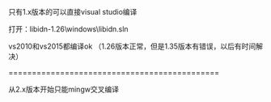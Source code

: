 只有1.x版本的可以直接visual studio编译

打开：libidn-1.26\windows\libidn.sln

vs2010和vs2015都编译ok （1.26版本正常，但是1.35版本有错误，以后有时间解决）



=============================================



从2.x版本开始只能mingw交叉编译



